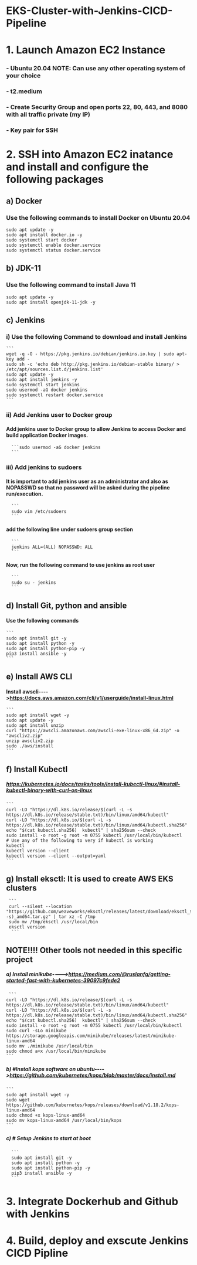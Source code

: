 # EKS-Cluster-with-Jenkins-CICD-Pipeline


# 1. Launch Amazon EC2 Instance
### - Ubuntu 20.04   NOTE: Can use any other operating system of your choice 
### - t2.medium
### - Create Security Group and open ports 22, 80, 443, and 8080 with all traffic private (my IP)
### - Key pair for SSH 
# 2. SSH into Amazon EC2 inatance and install and configure the following packages 

## a) Docker
### Use the following commands to install Docker on Ubuntu 20.04 
  ```
  sudo apt update -y 
  sudo apt install docker.io -y
  sudo systemctl start docker
  sudo systemctl enable docker.service
  sudo systemctl status docker.service
  ```
## b) JDK-11 
### Use the following command to install Java 11
  ```
  sudo apt update -y
  sudo apt install openjdk-11-jdk -y
  ```

 ## c) Jenkins
 ### i) Use the following Command to download and install Jenkins
    ```
    wget -q -O - https://pkg.jenkins.io/debian/jenkins.io.key | sudo apt-key add -
    sudo sh -c 'echo deb http://pkg.jenkins.io/debian-stable binary/ > /etc/apt/sources.list.d/jenkins.list'
    sudo apt update -y
    sudo apt install jenkins -y
    sudo systemctl start jenkins
    sudo usermod -aG docker jenkins
    sudo systemctl restart docker.service 
    ```
 ### ii) Add Jenkins user to Docker group
 #### Add jenkins user to Docker group to allow Jenkins to access Docker and build application Docker images. 
      ```sudo usermod -aG docker jenkins
      ```
 ### iii) Add jenkins to sudoers
 #### It is important to add jenkins user as an administrator and also as NOPASSWD so that no password will be asked during the pipeline run/execution.
      ```
      sudo vim /etc/sudoers
      ```
 #### add the following line under sudoers group section 
      ```
      jenkins ALL=(ALL) NOPASSWD: ALL 
      ```
 #### Now, run the following command to use jenkins as root user 
      ```
      sudo su - jenkins
      ```
## d) Install Git, python and ansible 
#### Use the following commands 
    ```
    sudo apt install git -y
    sudo apt install python -y
    sudo apt install python-pip -y
    pip3 install ansible -y
    ```
## e) Install AWS CLI
#### Install awscli---->https://docs.aws.amazon.com/cli/v1/userguide/install-linux.html 
    ```
    sudo apt install wget -y
    sudo apt update -y
    sudo apt install unzip 
    curl "https://awscli.amazonaws.com/awscli-exe-linux-x86_64.zip" -o "awscliv2.zip"
    unzip awscliv2.zip
    sudo ./aws/install
    ```
## f) Install Kubectl
##### https://kubernetes.io/docs/tasks/tools/install-kubectl-linux/#install-kubectl-binary-with-curl-on-linux
    ```
    curl -LO "https://dl.k8s.io/release/$(curl -L -s https://dl.k8s.io/release/stable.txt)/bin/linux/amd64/kubectl"
    curl -LO "https://dl.k8s.io/$(curl -L -s https://dl.k8s.io/release/stable.txt)/bin/linux/amd64/kubectl.sha256"
    echo "$(cat kubectl.sha256)  kubectl" | sha256sum --check
    sudo install -o root -g root -m 0755 kubectl /usr/local/bin/kubectl
    # Use any of the following to very if kubectl is working 
    kubectl
    kubectl version --client
    kubectl version --client --output=yaml
    ```
## g) Install eksctl: It is used to create AWS EKS clusters
     ```
     curl --silent --location "https://github.com/weaveworks/eksctl/releases/latest/download/eksctl_$(uname -s)_amd64.tar.gz" | tar xz -C /tmp
     sudo mv /tmp/eksctl /usr/local/bin 
     eksctl version
      ```
## NOTE!!!! Other tools not needed in this specific project
##### a) Install minikube---->https://medium.com/@ruslanfg/getting-started-fast-with-kubernetes-39097c9fede2
     ```
    curl -LO "https://dl.k8s.io/release/$(curl -L -s https://dl.k8s.io/release/stable.txt)/bin/linux/amd64/kubectl"
    curl -LO "https://dl.k8s.io/$(curl -L -s https://dl.k8s.io/release/stable.txt)/bin/linux/amd64/kubectl.sha256"
    echo "$(cat kubectl.sha256)  kubectl" | sha256sum --check
    sudo install -o root -g root -m 0755 kubectl /usr/local/bin/kubectl
    sudo curl -sLo minikube https://storage.googleapis.com/minikube/releases/latest/minikube-linux-amd64
    sudo mv ./minikube /usr/local/bin                           
    sudo chmod a+x /usr/local/bin/minikube
    ```
##### b) #Install kops software on ubuntu---->https://github.com/kubernetes/kops/blob/master/docs/install.md
    ```
    sudo apt install wget -y
    sudo wget https://github.com/kubernetes/kops/releases/download/v1.18.2/kops-linux-amd64
    sudo chmod +x kops-linux-amd64
    sudo mv kops-linux-amd64 /usr/local/bin/kops
    ```
##### c) # Setup Jenkins to start at boot
      ``` 
      sudo apt install git -y
      sudo apt install python -y
      sudo apt install python-pip -y
      pip3 install ansible -y
      ```
# 3. Integrate Dockerhub and Github with Jenkins
# 4. Build, deploy and exscute Jenkins CICD Pipline
